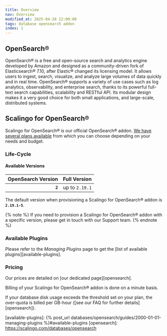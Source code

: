 ```yaml
---
title: Overview
nav: Overview
modified_at: 2025-04-28 12:00:00
tags: database opensearch addon
index: 1
---
```



## OpenSearch®

OpenSearch® is a free and open-source search and analytics engine developed by
Amazon and designed as a community-driven fork of Elasticsearch® 7.10, after
Elastic® changed its licensing model. It allows users to ingest, search,
visualize, and analyze large volumes of data quickly and in real time.
OpenSearch® supports a variety of use cases such as log analytics,
observability, and enterprise search, thanks to its powerful full-text search
capabilities, scalability and RESTful API. Its modular design makes it a very
good choice for both small applications, and large-scale, distributed systems.


## Scalingo for OpenSearch®

Scalingo for OpenSearch® is our official OpenSearch® addon. [We have several
plans available][available-plans] from which you can choose depending on your
needs and budget.


### Life-Cycle

#### Available Versions

| OpenSearch Version | Full Version   |
| -----------------: | -------------: |
| **`2`**            | up to `2.19.1` |

The default version when provisioning a Scalingo for OpenSearch® addon is
**`2.19.1-5`**.

{% note %}
If you need to provision a Scalingo for OpenSearch® addon with a specific
version, please get in touch with our Support team.
{% endnote %}

### Available Plugins

Please refer to the *Managing Plugins* page to get the [list of available
plugins][available-plugins].

### Pricing

Our prices are detailed on [our dedicated page][opensearch].

Billing of your Scalingo for OpenSearch® addon is done on a minute basis.

If your database disk usage exceeds the threshold set on your plan, the
over-quota is billed per GB-hour ([see our FAQ for further
details][opensearch]).


[available-plans]: https://scalingo.com/databases/opensearch#database-compare
[available-plugins]: {% post_url databases/opensearch/guides/2000-01-01-managing-plugins %}#available-plugins
[opensearch]: https://scalingo.com/databases/opensearch
